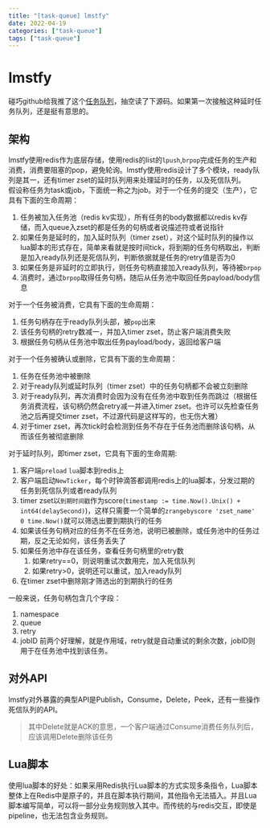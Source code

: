 ```yaml
---
title: "[task-queue] lmstfy"
date: 2022-04-19
categories: ["task-queue"]
tags: ["task-queue"]
---
```


# lmstfy
碰巧github给我推了这个[任务队列](https://github.com/bitleak/lmstfy)，抽空读了下源码。如果第一次接触这种延时任务队列，还是挺有意思的。

## 架构
lmstfy使用redis作为底层存储，使用redis的list的`lpush`,`brpop`完成任务的生产和消费，消费要阻塞的pop，避免轮询。lmstfy使用redis设计了多个模块，ready队列是其一，还有timer zset的延时队列用来处理延时的任务，以及死信队列。  
假设称任务为task或job，下面统一称之为job。对于一个任务的提交（生产），它具有下面的生命周期：
1. 任务被加入任务池（redis kv实现），所有任务的body数据都以redis kv存储，而入queue入zset的都是任务的句柄或者说描述符或者说指针
2. 如果任务是延时的，加入延时队列（timer zset），对这个延时队列的操作以lua脚本的形式存在，简单来看就是按时间tick，将到期的任务句柄取出，判断是加入ready队列还是死信队列，判断依据就是任务的retry值是否为0
3. 如果任务是非延时的立即执行，则任务句柄直接加入ready队列，等待被`brpop`
4. 消费时，通过`brpop`取得任务句柄，随后从任务池中取回任务payload/body信息

对于一个任务被消费，它具有下面的生命周期：
1. 任务句柄存在于ready队列头部，被`pop`出来
2. 该任务句柄的retry数减一，并加入timer zset，防止客户端消费失败
3. 根据任务句柄从任务池中取出任务payload/body，返回给客户端

对于一个任务被确认或删除，它具有下面的生命周期：
1. 任务在任务池中被删除
2. 对于ready队列或延时队列（timer zset）中的任务句柄都不会被立刻删除
3. 对于ready队列，再次消费时会因为没有在任务池中取到任务而跳过（根据任务消费流程，该句柄仍然会retry减一并进入timer zset。也许可以先检查任务池之后再提交timer zset，不过源代码是这样写的，也无伤大雅）
4. 对于timer zset，再次tick时会检测到任务不存在于任务池而删除该句柄，从而该任务被彻底删除

对于延时队列，即timer zset，它具有下面的生命周期:
1. 客户端`preload` `lua`脚本到redis上
2. 客户端启动`NewTicker`，每个时钟滴答都调用redis上的lua脚本，分发过期的任务到死信队列或者ready队列
3. timer zset以`到期时间戳`作为score(`timestamp := time.Now().Unix() + int64(delaySecond)`)，这样只需要一个简单的`zrangebyscore 'zset_name' 0 time.Now()`就可以筛选出要到期执行的任务
4. 如果该任务句柄对应的任务不在任务池，说明已被删除，或任务池中的任务过期，反之无论如何，该任务丢失了
5. 如果任务池中存在该任务，查看任务句柄里的retry数
   1. 如果retry==0，则说明重试次数用完，加入死信队列
   2. 如果retry>0，说明还可以重试，加入ready队列
6. 在timer zset中删除刚才筛选出的到期执行的任务


一般来说，任务句柄包含几个字段：
1. namespace
2. queue
3. retry
4. jobID
前两个好理解，就是作用域，retry就是自动重试的剩余次数，jobID则用于在任务池中找到该任务。

## 对外API
lmstfy对外暴露的典型API是Publish，Consume，Delete，Peek，还有一些操作死信队列的API。  
> 其中Delete就是ACK的意思，一个客户端通过Consume消费任务队列后，应该调用Delete删除该任务


## Lua脚本
使用lua脚本的好处：如果采用Redis执行Lua脚本的方式实现多条指令，Lua脚本整体上在Redis中是原子的，并且在脚本执行期间，其他指令无法插入。并且Lua脚本编写简单，可以将一部分业务规则放入其中。而传统的与redis交互，即使是pipeline，也无法包含业务规则。
